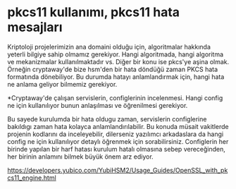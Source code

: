 # pkcs11 kullanımı, pkcs11 hata mesajları
 Kriptoloji projelerimizin ana domaini olduğu için, algoritmalar hakkında yeterli bilgiye sahip olmamız gerekiyor. Hangi algoritmada, hangi algoritma ve mekanizmalar kullanılmaktadır vs.
Diğer bir konu ise pkcs'ye aşina olmak. Örneğin cryptaway'de bize hsm'den bir hata döndüğü zaman PKCS hata formatında dönebiliyor. Bu durumda hatayı anlamlandırmak için, hangi hata ne anlama geliyor bilmemiz gerekiyor.

*Cryptaway'de çalışan servislerin, configlerinin incelenmesi. Hangi config ne için kullanılıyor bunun anlaşılması ve öğrenilmesi gerekiyor.

Bu sayede kurulumda bir hata oldugu zaman, servislerin configlerine bakıldıgı zaman hata kolayca anlamlandırılabilir. Bu konuda müsait vakitlerde projenin kodlarını da inceleyebilir, dilerseniz yazılımcı arkadaslara da hangi config ne için kullanılıyor detaylı öğrenmek için sorabilirsiniz. Configlerin her birinde yapılan bir harf hatası kurulum hatalı olmasına sebep vereceğinden, her birinin anlamını bilmek büyük önem arz ediyor.


https://developers.yubico.com/YubiHSM2/Usage_Guides/OpenSSL_with_pkcs11_engine.html
